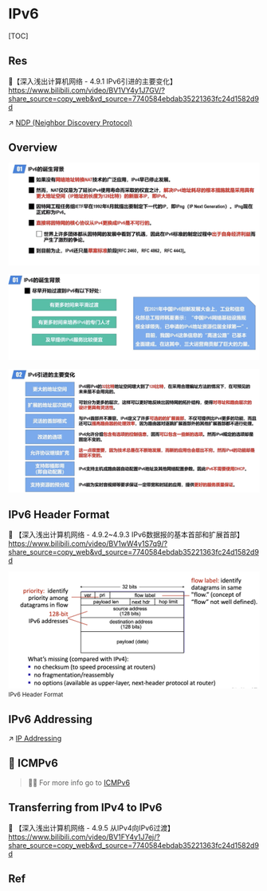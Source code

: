 # IPv6

[TOC]



## Res
🔗【深入浅出计算机网络 - 4.9.1 IPv6引进的主要变化】 https://www.bilibili.com/video/BV1VY4y1J7GV/?share_source=copy_web&vd_source=7740584ebdab35221363fc24d1582d9d

↗ [NDP (Neighbor Discovery Protocol)](../../../../0x06%20Link%20Layer/NDP%20(Neighbor%20Discovery%20Protocol).md)



## Overview
![Screenshot 2022-11-20 at 2.37.27 PM](../../../../../../../../Assets/Pics/Screenshot%202022-11-20%20at%202.37.27%20PM.png)

![Screenshot 2022-11-20 at 2.38.06 PM](../../../../../../../../Assets/Pics/Screenshot%202022-11-20%20at%202.38.06%20PM.png)

![Screenshot 2022-11-20 at 2.38.46 PM](../../../../../../../../Assets/Pics/Screenshot%202022-11-20%20at%202.38.46%20PM.png)



## IPv6 Header Format
🔗 【深入浅出计算机网络 - 4.9.2~4.9.3 IPv6数据报的基本首部和扩展首部】 https://www.bilibili.com/video/BV1wW4y1S7q9/?share_source=copy_web&vd_source=7740584ebdab35221363fc24d1582d9d



![Screenshot 2022-11-20 at 2.44.49 PM](../../../../../../../../Assets/Pics/Screenshot%202022-11-20%20at%202.44.49%20PM.png)
<small>IPv6 Header Format</small>



## IPv6 Addressing
↗ [IP Addressing](../IP%20Addressing.md)



## 🛂 ICMPv6

> 🏃‍♂ For more info go to [ICMPv6](../../../Control%20Plane/ICMP/ICMPv6.md) 



## Transferring from IPv4 to IPv6

🔗 【深入浅出计算机网络 - 4.9.5 从IPv4向IPv6过渡】 https://www.bilibili.com/video/BV1FY4y1J7ej/?share_source=copy_web&vd_source=7740584ebdab35221363fc24d1582d9d



## Ref
[IPv6 Addressing Overview. -- 「Oracle」System Administration Guide: IP Services]: https://docs.oracle.com/cd/E18752_01/html/816-4554/ipv6-overview-10.html
[IPv4 and IPv6 address formats -- 「IBM」TS3500 Tape Library]: https://www.ibm.com/docs/en/ts3500-tape-library?topic=functionality-ipv4-ipv6-address-formats
